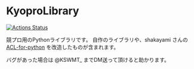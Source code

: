 # KyoproLibrary

 [![Actions Status](https://github.com/shirotsume4/KyoproLibrary/workflows/verify/badge.svg)](https://github.com/shirotsume4/KyoproLibrary/actions)
 
競プロ用のPythonライブラリです。
自作のライブラリや、shakayami さんの [ACL-for-python](https://github.com/shakayami/ACL-for-python/wiki) を改造したものが含まれます。

バグがあった場合は @KSWMT_ までDM送って頂けると助かります。
